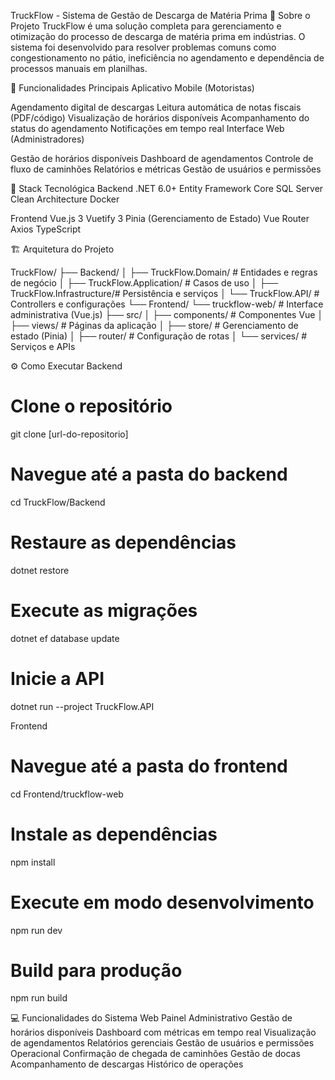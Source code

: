 TruckFlow - Sistema de Gestão de Descarga de Matéria Prima
🎯 Sobre o Projeto
TruckFlow é uma solução completa para gerenciamento e otimização do processo de descarga de matéria prima em indústrias. O sistema foi desenvolvido para resolver problemas comuns como congestionamento no pátio, ineficiência no agendamento e dependência de processos manuais em planilhas.

📱 Funcionalidades Principais
Aplicativo Mobile (Motoristas)

Agendamento digital de descargas
Leitura automática de notas fiscais (PDF/código)
Visualização de horários disponíveis
Acompanhamento do status do agendamento
Notificações em tempo real
Interface Web (Administradores)

Gestão de horários disponíveis
Dashboard de agendamentos
Controle de fluxo de caminhões
Relatórios e métricas
Gestão de usuários e permissões


🚀 Stack Tecnológica
Backend
.NET 6.0+
Entity Framework Core
SQL Server
Clean Architecture
Docker


Frontend
Vue.js 3
Vuetify 3
Pinia (Gerenciamento de Estado)
Vue Router
Axios
TypeScript

🏗️ Arquitetura do Projeto

TruckFlow/
├── Backend/
│   ├── TruckFlow.Domain/        # Entidades e regras de negócio
│   ├── TruckFlow.Application/   # Casos de uso
│   ├── TruckFlow.Infrastructure/# Persistência e serviços
│   └── TruckFlow.API/          # Controllers e configurações
└── Frontend/
    └── truckflow-web/          # Interface administrativa (Vue.js)
        ├── src/
        │   ├── components/      # Componentes Vue
        │   ├── views/          # Páginas da aplicação
        │   ├── store/          # Gerenciamento de estado (Pinia)
        │   ├── router/         # Configuração de rotas
        │   └── services/       # Serviços e APIs


⚙️ Como Executar
Backend

# Clone o repositório
git clone [url-do-repositorio]

# Navegue até a pasta do backend
cd TruckFlow/Backend

# Restaure as dependências
dotnet restore

# Execute as migrações
dotnet ef database update

# Inicie a API
dotnet run --project TruckFlow.API



Frontend

# Navegue até a pasta do frontend
cd Frontend/truckflow-web

# Instale as dependências
npm install

# Execute em modo desenvolvimento
npm run dev

# Build para produção
npm run build


💻 Funcionalidades do Sistema Web
Painel Administrativo
Gestão de horários disponíveis
Dashboard com métricas em tempo real
Visualização de agendamentos
Relatórios gerenciais
Gestão de usuários e permissões
Operacional
Confirmação de chegada de caminhões
Gestão de docas
Acompanhamento de descargas
Histórico de operações
        


